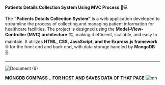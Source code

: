 **Patients Details Collection System Using MVC Process** 🏥💻

The **"Patients Details Collection System"** is a web application developed to streamline the process of collecting and managing patient information for healthcare facilities. The project is designed using the **Model-View-Controller (MVC) architecture** 🏗️, making it efficient, scalable, and easy to maintain. It utilizes **HTML, CSS, JavaScript, and the Express.js framework** 🌐 for the front end and back end, with data storage handled by **MongoDB** 🗄️.

----------------------------------------------------------------------------  -----------
![Document (6)](https://github.com/santhosh801/mvc-backend/assets/146916164/7824858b-0488-4eef-988c-09a5bfba1421)


**MONGDB COMPASS .. FOR HOST AND SAVES DATA OF THAT PAGE**
![mn](https://github.com/santhosh801/mvc-backend/assets/146916164/221276f3-aa60-4e52-ba67-077f5c0c0142)
